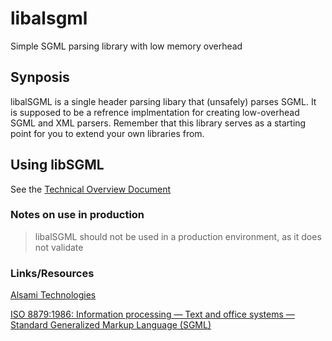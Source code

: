 # libalsgml
Simple SGML parsing library with low memory overhead


## Synposis
libalSGML is a single header parsing libary that (unsafely) parses SGML. It is supposed to be a refrence implmentation for creating low-overhead SGML and XML parsers. Remember that this library serves as a starting point for you to extend your own libraries from. 

## Using libSGML
See the [Technical Overview Document](https://github.com/alsami-tech/libalsgml/blob/main/main.c)

### Notes on use in production

> libalSGML should not be used in a production environment, as it does not validate 

### Links/Resources
[Alsami Technologies](https://www.als.fyi)

[ISO 8879:1986: Information processing — Text and office systems — Standard Generalized Markup Language (SGML)](https://www.iso.org/standard/16387.html)
